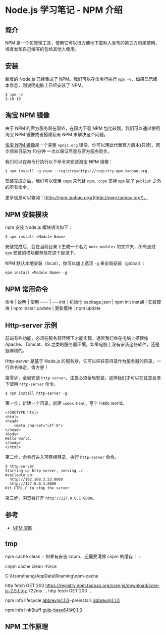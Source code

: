 # Node.js 学习笔记 - NPM 介绍

## 简介

NPM 是一个包管理工具，使用它可以很方便地下载别人发布的第三方包来使用，或者发布自己编写的包给其他人使用。

## 安装

新版的 Node.js 已经集成了 NPM。我们可以在命令行执行 `npm -v`，如果显示版本信息，则说明电脑上已经安装了 NPM。

```
$ npm -v
3.10.10
```

## 淘宝 NPM 镜像

由于 NPM 的官方服务器在国外，在国内下载 NPM 包比较慢。我们可以通过使用淘宝 NPM 镜像或者搭建私有 NPM 来解决这个问题。

[淘宝 NPM 镜像](http://npm.taobao.org/)是一个完整 `npmjs.org` 镜像，你可以用此代替官方版本(只读)，同步频率目前为 10分钟 一次以保证尽量与官方服务同步。

我们可以在命令行执行以下命令来安装淘宝 NPM 镜像：

```
$ npm install -g cnpm --registry=https://registry.npm.taobao.org
```

安装完成之后，我们可以使用 `cnpm` 来代替 `npm`。`cnpm` 支持 `npm` 除了 `publish` 之外的所有命令。

更多信息可以查阅：[http://npm.taobao.org/](http://npm.taobao.org/)。

## NPM 安装模块

npm 安装 Node.js 模块语法如下：

```
$ npm install <Module Name>
```

安装完成后，会在当前目录下生成一个名为 `node_modules` 的文件夹，所有通过 `npm` 安装的模块都存放在这个目录下。

NPM 默认本地安装（local），你可以加上选项 `-g` 来全局安装（global）:

```
npm install <Module Name> -g
```

## NPM 常用命令

命令 | 说明 | 使用
---- | ---
init | 初始化 package.json | npm init
install | 安装模块 | npm install <Module Name>
update | 更新模块 | npm update <Module Name>

## Http-server 示例

前端有些功能，必须在服务器环境下才能实现，通常我们会在电脑上搭建像 Apache、Tomcat、IIS 之类的服务器环境。如果电脑上没有安装这些软件，还是挺麻烦的。

Http-server 是基于 Node.js 的服务器，它可以把任意目录作为服务器的目录，一行命令搞定，很方便！

第零步，全局安装 `http-server`。注意必须全局安装，这样我们才可以在任意目录下使用 `http-server` 命令。

```
$ npm install http-server -g
```

第一步，新建一个目录，新建 `index.html`，写个 Hello world。

```
<!DOCTYPE html>
<html>
<head>
    <meta charset="utf-8">
</head>
<body>
Hello world.
</body>
</html>
```

第二步，命令行进入项目根目录，执行  `http-server` 命令。

```
$ http-server
Starting up http-server, serving ./
Available on:
  http://192.168.3.52:8080
  http://127.0.0.1:8080
Hit CTRL-C to stop the server
```

第三步，浏览器打开 `http://127.0.0.1:8080`。

## 参考

* [NPM 官网](https://www.npmjs.com/)









## tmp


npm cache clean
+
如果有安装 cnpm，还需要清除 cnpm 的缓存：
+

cnpm cache clean -force



C:\Users\hang\AppData\Roaming\npm-cache


http fetch GET 200 https://registry.npm.taobao.org/core-js/download/core-js-2.5.1.tgz 722ms
...
http fetch GET 200 ...

npm info lifecycle abbrev@1.1.0~preinstall: abbrev@1.1.0


npm info linkStuff gulp-base64@0.1.3

## NPM 工作原理

